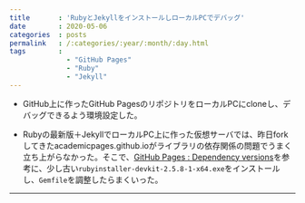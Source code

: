 ```yaml
---
title       : 'RubyとJekyllをインストールしローカルPCでデバッグ'
date        : 2020-05-06
categories  : posts
permalink   : /:categories/:year/:month/:day.html
tags        :
              - "GitHub Pages"
              - "Ruby"
              - "Jekyll"
---
```

  - GitHub上に作ったGitHub PagesのリポジトリをローカルPCにcloneし、デバッグできるよう環境設定した。

  - Rubyの最新版＋JekyllでローカルPC上に作った仮想サーバでは、昨日forkしてきたacademicpages.github.ioがライブラリの依存関係の問題でうまく立ち上がらなかった。そこで、[GitHub Pages : Dependency versions](https://pages.github.com/versions/)を参考に、少し古い```rubyinstaller-devkit-2.5.8-1-x64.exe```をインストールし、```Gemfile```を調整したらまくいった。

------